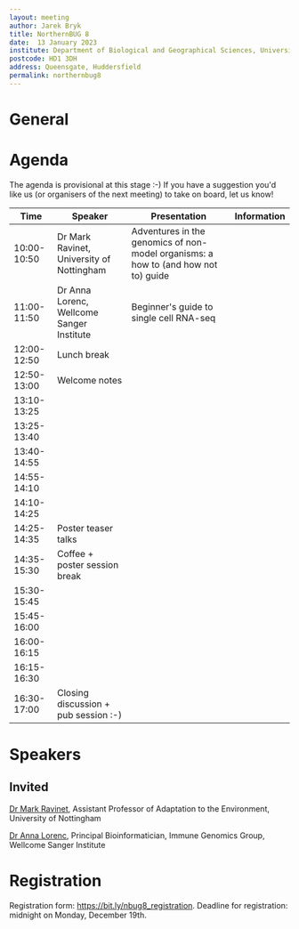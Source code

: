 ```yaml
---
layout: meeting
author: Jarek Bryk
title: NorthernBUG 8
date:  13 January 2023
institute: Department of Biological and Geographical Sciences, University of Huddersfield
postcode: HD1 3DH
address: Queensgate, Huddersfield
permalink: northernbug8
---
```


# General


<!-- <iframe src="https://www.google.com/maps/embed?pb=!1m18!1m12!1m3!1d2001.387775136842!2d-1.4912409260097166!3d53.377893936138335!2m3!1f0!2f0!3f0!3m2!1i1024!2i768!4f13.1!3m3!1m2!1s0x487982776c813b27%3A0x328ab9775db14bd6!2sSheffield+Institute+for+Translational+Neuroscience!5e0!3m2!1sen!2suk!4v1536665354716" width="600" height="450" frameborder="0" style="border:0" allowfullscreen></iframe> -->


# Agenda

The agenda is provisional at this stage :-) If you have a suggestion you'd like us (or organisers of the next meeting) to take on board, let us know!

| Time          | Speaker | Presentation | Information |
|---------------|---------|--------------|-------------|
| 10:00-10:50 | Dr Mark Ravinet, University of Nottingham | Adventures in the genomics of non-model organisms: a how to (and how not to) guide |  |
| 11:00-11:50 | Dr Anna Lorenc, Wellcome Sanger Institute | Beginner's guide to single cell RNA-seq |  |
| 12:00-12:50 | Lunch break |  |  |
| 12:50-13:00 | Welcome notes |  |  |
| 13:10-13:25 |  |  |  |
| 13:25-13:40 |  |  |  |
| 13:40-14:55 |  |  |  |
| 14:55-14:10 |  |  |  |
| 14:10-14:25 |  |  |  |
| 14:25-14:35 | Poster teaser talks |  |  |
| 14:35-15:30 | Coffee + poster session break |  |  |
| 15:30-15:45 |  |  |  |
| 15:45-16:00 |  |  |  |
| 16:00-16:15 |  |  |  |
| 16:15-16:30 |  |  |  |
| 16:30-17:00 | Closing discussion + pub session :-) |  |  |

# Speakers

## Invited

[Dr Mark Ravinet](https://www.nottingham.ac.uk/research/groups/cells-organisms-and-molecular-genetics/people/mark.ravinet), Assistant Professor of Adaptation to the Environment, University of Nottingham

[Dr Anna Lorenc](https://www.sanger.ac.uk/person/lorenc-anna/), Principal Bioinformatician, Immune Genomics Group, Wellcome Sanger Institute

# Registration

Registration form: https://bit.ly/nbug8_registration. Deadline for registration: midnight on Monday, December 19th.
